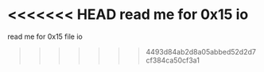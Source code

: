 <<<<<<< HEAD
read me for 0x15 io
=======
read me for 0x15 file io
>>>>>>> 4493d84ab2d8a05abbed52d2d7cf384ca50cf3a1
